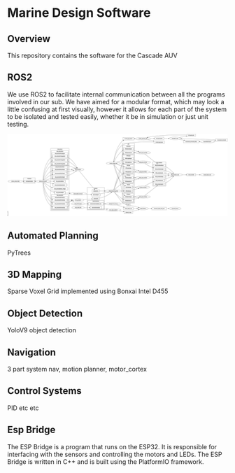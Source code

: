 # Marine Design Software

## Overview

This repository contains the software for the Cascade AUV

## ROS2

We use ROS2 to facilitate internal communication between all the programs involved in our sub. We have aimed for a modular format, which may look a little confusing at first visually, however it allows for each part of the system to be isolated and tested easily, whether it be in simulation or just unit testing. 

![ROS Graph](diagrams/rosgraph5.png)

## Automated Planning
PyTrees

## 3D Mapping
Sparse Voxel Grid implemented using Bonxai
Intel D455

## Object Detection
YoloV9 object detection

## Navigation
3 part system
nav, motion planner, motor_cortex

## Control Systems
PID etc etc

## Esp Bridge

The ESP Bridge is a program that runs on the ESP32. It is responsible for interfacing with the sensors and controlling the motors and LEDs. The ESP Bridge is written in C++ and is built using the PlatformIO framework.


